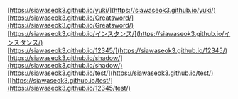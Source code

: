 [https://siawaseok3.github.io/yuki/](https://siawaseok3.github.io/yuki/)<br>
[https://siawaseok3.github.io/Greatsword/](https://siawaseok3.github.io/Greatsword/)<br>
[https://siawaseok3.github.io/インスタンス/](https://siawaseok3.github.io/インスタンス/)<br>
[https://siawaseok3.github.io/12345/](https://siawaseok3.github.io/12345/)<br>
[https://siawaseok3.github.io/shadow/](https://siawaseok3.github.io/shadow/)<br>
[https://siawaseok3.github.io/test/](https://siawaseok3.github.io/test/)<br>
[[https://siawaseok3.github.io/test/](https://siawaseok3.github.io/12345/test/)<br>
